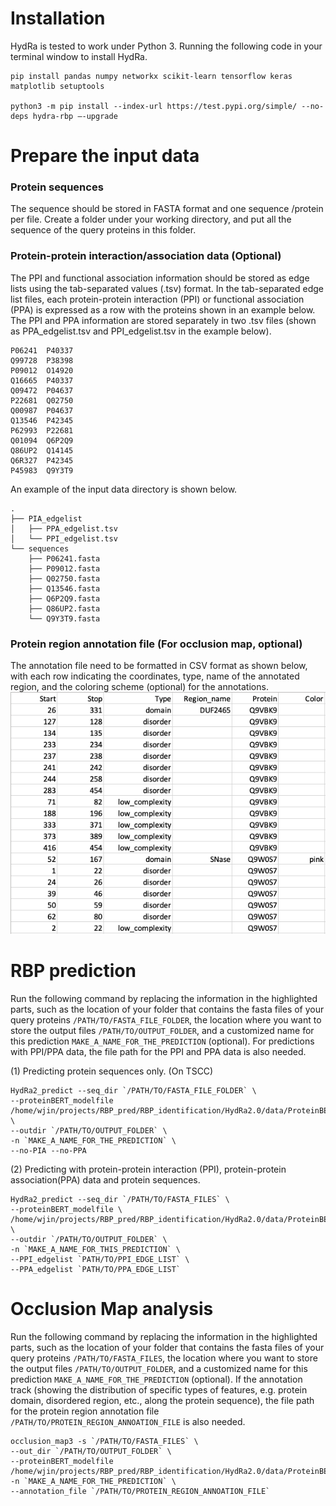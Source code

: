 



# Installation
HydRa is tested to work under Python 3. Running the following code in your terminal window to install HydRa.

```
pip install pandas numpy networkx scikit-learn tensorflow keras matplotlib setuptools

python3 -m pip install --index-url https://test.pypi.org/simple/ --no-deps hydra-rbp –-upgrade
```

# Prepare the input data
### Protein sequences
The sequence should be stored in FASTA format and one sequence /protein per file. Create a folder under your working directory, and put all the sequence of the query proteins in this folder.  

### Protein-protein interaction/association data (Optional)
The PPI and functional association information should be stored as edge lists using the tab-separated values (.tsv) format. In the tab-separated edge list files, each protein-protein interaction (PPI) or functional association (PPA) is expressed as a row with the proteins shown in an example below. The PPI and PPA information are stored separately in two .tsv files (shown as PPA_edgelist.tsv and PPI_edgelist.tsv in the example below).
```
P06241  P40337
Q99728  P38398
P09012  O14920
Q16665  P40337
Q09472  P04637
P22681  Q02750
Q00987  P04637
Q13546  P42345
P62993  P22681
Q01094  Q6P2Q9
Q86UP2  Q14145
Q6R327  P42345
P45983  Q9Y3T9
```

An example of the input data directory is shown below. 
```
.
├── PIA_edgelist
│   ├── PPA_edgelist.tsv
│   └── PPI_edgelist.tsv
└── sequences
    ├── P06241.fasta
    ├── P09012.fasta
    ├── Q02750.fasta
    ├── Q13546.fasta
    ├── Q6P2Q9.fasta
    ├── Q86UP2.fasta
    └── Q9Y3T9.fasta
```

### Protein region annotation file (For occlusion map, optional)
The annotation file need to be formatted in CSV format as shown below, with each row indicating the coordinates, type, name of the annotated region, and the coloring scheme (optional) for the annotations.
 <img src="figs/region_annotation_file.png">


# RBP prediction
Run the following command by replacing the information in the highlighted parts, such as the location of your folder that contains the fasta files of your query proteins `/PATH/TO/FASTA_FILE_FOLDER`, the location where you want to store the output files `/PATH/TO/OUTPUT_FOLDER`, and a customized name for this prediction `MAKE_A_NAME_FOR_THE_PREDICTION` (optional). For predictions with PPI/PPA data, the file path for the PPI and PPA data is also needed.

(1)	Predicting protein sequences only. (On TSCC)

```
HydRa2_predict --seq_dir `/PATH/TO/FASTA_FILE_FOLDER` \ 
--proteinBERT_modelfile /home/wjin/projects/RBP_pred/RBP_identification/HydRa2.0/data/ProteinBERT/ProteinBERT_TrainWithWholeProteinSet_defaultSetting_ModelFile.pkl \ 
--outdir `/PATH/TO/OUTPUT_FOLDER` \ 
-n `MAKE_A_NAME_FOR_THE_PREDICTION` \ 
--no-PIA --no-PPA
```

(2)	Predicting with protein-protein interaction (PPI), protein-protein association(PPA) data and protein sequences.

```
HydRa2_predict --seq_dir `/PATH/TO/FASTA_FILES` \ 
--proteinBERT_modelfile \ /home/wjin/projects/RBP_pred/RBP_identification/HydRa2.0/data/ProteinBERT/ProteinBERT_TrainWithWholeProteinSet_defaultSetting_ModelFile.pkl \ 
--outdir `/PATH/TO/OUTPUT_FOLDER` \ 
-n `MAKE_A_NAME_FOR_THIS_PREDICTION` \ 
--PPI_edgelist `PATH/TO/PPI_EDGE_LIST` \
--PPA_edgelist `PATH/TO/PPA_EDGE_LIST` 
```

# Occlusion Map analysis
Run the following command by replacing the information in the highlighted parts, such as the location of your folder that contains the fasta files of your query proteins `/PATH/TO/FASTA_FILES`, the location where you want to store the output files `/PATH/TO/OUTPUT_FOLDER`, and a customized name for this prediction `MAKE_A_NAME_FOR_THE_PREDICTION` (optional). If the annotation track (showing the distribution of specific types of features, e.g. protein domain, disordered region, etc., along the protein sequence), the file path for the protein region annotation file `/PATH/TO/PROTEIN_REGION_ANNOATION_FILE` is also needed.

```
occlusion_map3 -s `/PATH/TO/FASTA_FILES` \ 
--out_dir `/PATH/TO/OUTPUT_FOLDER` \  
--proteinBERT_modelfile /home/wjin/projects/RBP_pred/RBP_identification/HydRa2.0/data/ProteinBERT/ProteinBERT_TrainWithWholeProteinSet_defaultSetting_ModelFile.pkl 
-n `MAKE_A_NAME_FOR_THE_PREDICTION` \ 
--annotation_file `/PATH/TO/PROTEIN_REGION_ANNOATION_FILE`
```
